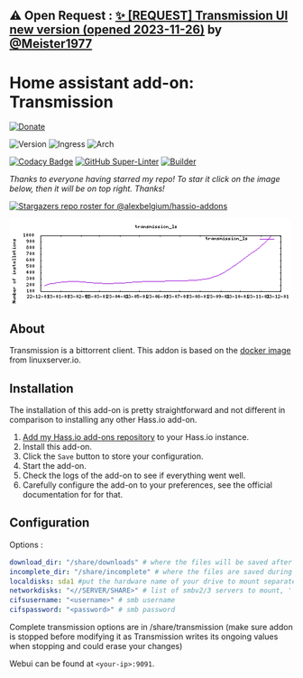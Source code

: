 ## &#9888; Open Request : [✨ [REQUEST] Transmission UI new version (opened 2023-11-26)](https://github.com/alexbelgium/hassio-addons/issues/1098) by [@Meister1977](https://github.com/Meister1977)

# Home assistant add-on: Transmission

[![Donate][donation-badge]](https://www.buymeacoffee.com/alexbelgium)

![Version](https://img.shields.io/badge/dynamic/json?label=Version&query=%24.version&url=https%3A%2F%2Fraw.githubusercontent.com%2Falexbelgium%2Fhassio-addons%2Fmaster%2Ftransmission%2Fconfig.json)
![Ingress](https://img.shields.io/badge/dynamic/json?label=Ingress&query=%24.ingress&url=https%3A%2F%2Fraw.githubusercontent.com%2Falexbelgium%2Fhassio-addons%2Fmaster%2Ftransmission%2Fconfig.json)
![Arch](https://img.shields.io/badge/dynamic/json?color=success&label=Arch&query=%24.arch&url=https%3A%2F%2Fraw.githubusercontent.com%2Falexbelgium%2Fhassio-addons%2Fmaster%2Ftransmission%2Fconfig.json)

[![Codacy Badge](https://app.codacy.com/project/badge/Grade/9c6cf10bdbba45ecb202d7f579b5be0e)](https://www.codacy.com/gh/alexbelgium/hassio-addons/dashboard?utm_source=github.com&utm_medium=referral&utm_content=alexbelgium/hassio-addons&utm_campaign=Badge_Grade)
[![GitHub Super-Linter](https://img.shields.io/github/actions/workflow/status/alexbelgium/hassio-addons/weekly-supelinter.yaml?label=Lint%20code%20base)](https://github.com/alexbelgium/hassio-addons/actions/workflows/weekly-supelinter.yaml)
[![Builder](https://img.shields.io/github/actions/workflow/status/alexbelgium/hassio-addons/onpush_builder.yaml?label=Builder)](https://github.com/alexbelgium/hassio-addons/actions/workflows/onpush_builder.yaml)

[donation-badge]: https://img.shields.io/badge/Buy%20me%20a%20coffee-%23d32f2f?logo=buy-me-a-coffee&style=flat&logoColor=white

_Thanks to everyone having starred my repo! To star it click on the image below, then it will be on top right. Thanks!_

[![Stargazers repo roster for @alexbelgium/hassio-addons](https://raw.githubusercontent.com/alexbelgium/hassio-addons/master/.github/stars2.svg)](https://github.com/alexbelgium/hassio-addons/stargazers)

![downloads evolution](https://raw.githubusercontent.com/alexbelgium/hassio-addons/master/transmission/stats.png)

## About

Transmission is a bittorrent client.
This addon is based on the [docker image](https://github.com/linuxserver/docker-transmission) from linuxserver.io.

## Installation

The installation of this add-on is pretty straightforward and not different in
comparison to installing any other Hass.io add-on.

1. [Add my Hass.io add-ons repository][repository] to your Hass.io instance.
1. Install this add-on.
1. Click the `Save` button to store your configuration.
1. Start the add-on.
1. Check the logs of the add-on to see if everything went well.
1. Carefully configure the add-on to your preferences, see the official documentation for for that.

## Configuration

Options :

```yaml
download_dir: "/share/downloads" # where the files will be saved after download
incomplete_dir: "/share/incomplete" # where the files are saved during download
localdisks: sda1 #put the hardware name of your drive to mount separated by commas, or its label. ex. sda1, sdb1, MYNAS...
networkdisks: "<//SERVER/SHARE>" # list of smbv2/3 servers to mount, '' if none
cifsusername: "<username>" # smb username
cifspassword: "<password>" # smb password
```

Complete transmission options are in /share/transmission (make sure addon is stopped before modifying it as Transmission writes its ongoing values when stopping and could erase your changes)

Webui can be found at `<your-ip>:9091`.

[repository]: https://github.com/alexbelgium/hassio-addons

